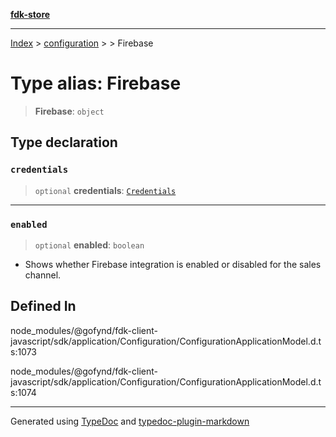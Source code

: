[**fdk-store**](../../../README.md)
***

[Index](../../../API.md) > [configuration](../../README.md) > [<internal>](../README.md) > Firebase

# Type alias: Firebase

> **Firebase**: `object`

## Type declaration

### `credentials`

> `optional` **credentials**: [`Credentials`](type-alias.Credentials.md)

***

### `enabled`

> `optional` **enabled**: `boolean`

- Shows whether Firebase integration is enabled
or disabled for the sales channel.

## Defined In

node\_modules/@gofynd/fdk-client-javascript/sdk/application/Configuration/ConfigurationApplicationModel.d.ts:1073

node\_modules/@gofynd/fdk-client-javascript/sdk/application/Configuration/ConfigurationApplicationModel.d.ts:1074

***
Generated using [TypeDoc](https://typedoc.org/) and [typedoc-plugin-markdown](https://www.npmjs.com/package/typedoc-plugin-markdown)
